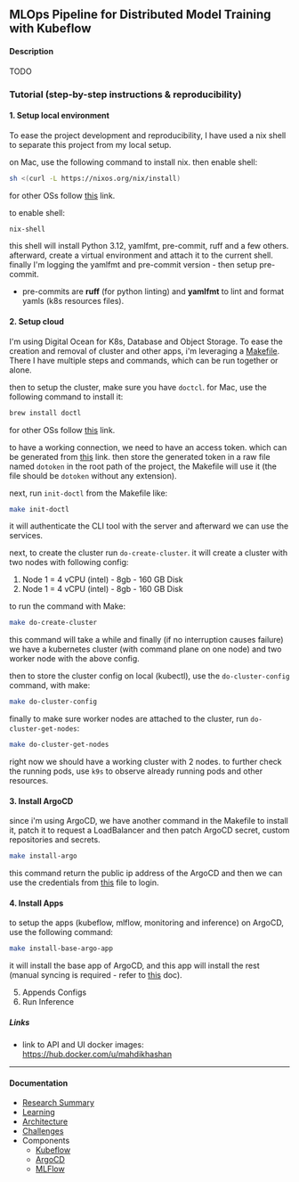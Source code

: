 MLOps Pipeline for Distributed Model Training with Kubeflow
---

#### Description

TODO

### Tutorial (step-by-step instructions & reproducibility)

#### 1. Setup local environment

To ease the project development and reproducibility, I have used a nix shell to separate this project from my local setup.

on Mac, use the following command to install nix. then enable shell:
```bash
sh <(curl -L https://nixos.org/nix/install)
```

for other OSs follow [this](https://nixos.org/download/) link.

to enable shell:
```bash
nix-shell
```

this shell will install Python 3.12, yamlfmt, pre-commit, ruff and a few others. afterward, create a virtual environment and 
attach it to the current shell. finally I'm logging the yamlfmt and pre-commit version - then setup pre-commit.

- pre-commits are **ruff** (for python linting) and **yamlfmt** to lint and format yamls (k8s resources files).

#### 2. Setup cloud

I'm using Digital Ocean for K8s, Database and Object Storage. To ease the creation and removal of cluster and other apps, 
i'm leveraging a [Makefile](./Makefile). There I have multiple steps and commands, which can be run together or alone.

then to setup the cluster, make sure you have `doctcl`. for Mac, use the following command to install it:

```bash
brew install doctl
```

for other OSs follow [this](https://docs.digitalocean.com/reference/doctl/how-to/install/) link.

to have a working connection, we need to have an access token. which can be generated from [this](https://docs.digitalocean.com/reference/api/create-personal-access-token/) link.
then store the generated token in a raw file named `dotoken` in the root path of the project, the Makefile will use it (the file should be `dotoken` without any extension).

next, run `init-doctl` from the Makefile like:

```bash
make init-doctl
```

it will authenticate the CLI tool with the server and afterward we can use the services.

next, to create the cluster run `do-create-cluster`. it will create a cluster with two nodes with following config:

1. Node 1 = 4 vCPU (intel) - 8gb - 160 GB Disk
2. Node 1 = 4 vCPU (intel) - 8gb - 160 GB Disk

to run the command with Make:

```bash
make do-create-cluster
```

this command will take a while and finally (if no interruption causes failure) we have a kubernetes cluster (with command plane on one node) and 
two worker node with the above config.

then to store the cluster config on local (kubectl), use the `do-cluster-config` command, with make:

```bash
make do-cluster-config
```

finally to make sure worker nodes are attached to the cluster, run `do-cluster-get-nodes`:

```bash
make do-cluster-get-nodes
```

right now we should have a working cluster with 2 nodes. to further check the running pods, use `k9s` to observe already running
pods and other resources. 

#### 3. Install ArgoCD

since i'm using ArgoCD, we have another command in the Makefile to install it, patch it to request a LoadBalancer and then 
patch ArgoCD secret, custom repositories and secrets. 

```bash
make install-argo
```

this command return the public ip address of the ArgoCD and then we can use the credentials from [this](./docs/ARGO.md) file to login.

#### 4. Install Apps

to setup the apps (kubeflow, mlflow, monitoring and inference) on ArgoCD, use the following command:

```bash
make install-base-argo-app
```

it will install the base app of ArgoCD, and this app will install the rest (manual syncing is required - refer to [this](./docs/ARGO.md) doc). 

5. Appends Configs
6. Run Inference

##### Links 

- link to API and UI docker images: https://hub.docker.com/u/mahdikhashan

---

#### Documentation

- [Research Summary](./docs/RESEARCH_SUMMARY.md)
- [Learning](./docs/LEARNINGS.md)
- [Architecture](./docs/ARCH.md)
- [Challenges](./docs/CHALLENGES.md)
- Components
  - [Kubeflow](./docs/KUEBFLOW.md)
  - [ArgoCD](./docs/ARGO.md)
  - [MLFlow](./apps/registry/mlflow/README.md)
